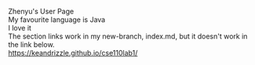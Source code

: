 Zhenyu's User Page  <br />
My favourite language is Java <br />
I love it <br />
The section links work in my new-branch, index.md, but it doesn't work in the link below. <br />
https://keandrizzle.github.io/cse110lab1/
